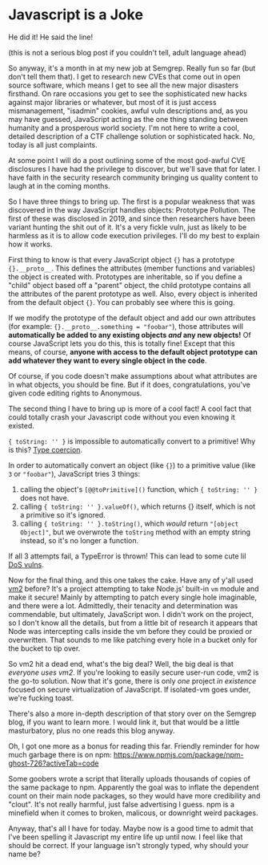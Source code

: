 # Javascript is a Joke

He did it! He said the line!

(this is not a serious blog post if you couldn't tell, adult language ahead)

So anyway, it's a month in at my new job at Semgrep. Really fun so far (but don't tell them that). I get to research new CVEs that come out in open source software, which means I get to see all the new major disasters firsthand. On rare occasions you get to see the sophisticated new hacks against major libraries or whatever, but most of it is just access mismanagement, "isadmin" cookies, awful vuln descriptions and, as you may have guessed, JavaScript acting as the one thing standing between humanity and a prosperous world society. I'm not here to write a cool, detailed description of a CTF challenge solution or sophisticated hack. No, today is all just complaints.

At some point I will do a post outlining some of the most god-awful CVE disclosures I have had the privilege to discover, but we'll save that for later. I have faith in the security research community bringing us quality content to laugh at in the coming months.

So I have three things to bring up. The first is a popular weakness that was discovered in the way JavaScript handles objects: Prototype Pollution. The first of these was disclosed in 2019, and since then researchers have been variant hunting the shit out of it. It's a very fickle vuln, just as likely to be harmless as it is to allow code execution privileges. I'll do my best to explain how it works.

First thing to know is that every JavaScript object `{}` has a prototype `{}.__proto__`. This defines the attributes (member functions and variables) the object is created with. Prototypes are inheritable, so if you define a "child" object based off a "parent" object, the child prototype contains all the attributes of the parent prototype as well. Also, every object is inherited from the default object `{}`. You can probably see where this is going.

If we modify the prototype of the default object and add our own attributes (for example: `{}.__proto__.something = "foobar"`), those attributes will **automatically be added to any existing objects *and* any new objects!** Of course JavaScript lets you do this, this is totally fine! Except that this means, of course, **anyone with access to the default object prototype can add whatever they want to every single object in the code**.

Of course, if you code doesn't make assumptions about what attributes are in what objects, you should be fine. But if it does, congratulations, you've given code editing rights to Anonymous.

The second thing I have to bring up is more of a cool fact! A cool fact that could totally crash your Javascript code without you even knowing it existed.

`{ toString: '' }` is impossible to automatically convert to a primitive! Why is this? [Type coercion](https://developer.mozilla.org/en-US/docs/Web/JavaScript/Data_structures#type_coercion).

In order to automatically convert an object (like `{}`) to a primitive value (like `3` or `"foobar"`), JavaScript tries 3 things:

1. calling the object's `[@@toPrimitive]()` function, which `{ toString: '' }` does not have.
2. calling `{ toString: '' }.valueOf()`, which returns {} itself, which is not a primitive so it's ignored.
3. calling `{ toString: '' }.toString()`, which *would* return `"[object Object]"`, but we overwrote the `toString` method with an empty string instead, so it's no longer a function.

If all 3 attempts fail, a TypeError is thrown! This can lead to some cute lil [DoS vulns](https://github.com/advisories/GHSA-hhr9-rh25-hvf9).

Now for the final thing, and this one takes the cake. Have any of y'all used [vm2](https://github.com/patriksimek/vm2) before? It's a project attempting to take Node.js' built-in `vm` module and make it secure! Mainly by attempting to patch every single hole imaginable, and there were a lot. Admittedly, their tenacity and determination was commendable, but ultimately, JavaScript won. I didn't work on the project, so I don't know all the details, but from a little bit of research it appears that Node was intercepting calls inside the vm before they could be proxied or overwritten. That sounds to me like patching every hole in a bucket only for the bucket to tip over.

So vm2 hit a dead end, what's the big deal? Well, the big deal is that *everyone uses vm2*. If you're looking to easily secure user-run code, vm2 is the go-to solution. Now that it's gone, there is only *one* project *in existence* focused on secure virtualization of JavaScript. If isolated-vm goes under, we're fucking toast.

There's also a more in-depth description of that story over on the Semgrep blog, if you want to learn more. I would link it, but that would be a little masturbatory, plus no one reads this blog anyway.

Oh, I got one more as a bonus for reading this far. Friendly reminder for how much garbage there is on npm: https://www.npmjs.com/package/npm-ghost-726?activeTab=code

Some goobers wrote a script that literally uploads thousands of copies of the same package to npm. Apparently the goal was to inflate the dependent count on their main node packages, so they would have more credibility and "clout". It's not really harmful, just false advertising I guess. npm is a minefield when it comes to broken, malicous, or downright weird packages.

Anyway, that's all I have for today. Maybe now is a good time to admit that I've been spelling it Javascript my entire life up until now. I feel like that should be correct. If your language isn't strongly typed, why should your name be?
